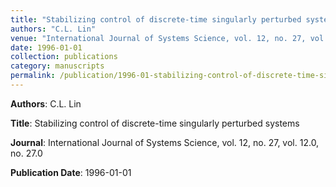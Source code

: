 ```yaml
---
title: "Stabilizing control of discrete-time singularly perturbed systems"
authors: "C.L. Lin"
venue: "International Journal of Systems Science, vol. 12, no. 27, vol. 12.0, no. 27.0"
date: 1996-01-01
collection: publications
category: manuscripts
permalink: /publication/1996-01-stabilizing-control-of-discrete-time-singularly-perturbed-systems
---
```


**Authors**: C.L. Lin

**Title**: Stabilizing control of discrete-time singularly perturbed systems

**Journal**: International Journal of Systems Science, vol. 12, no. 27, vol. 12.0, no. 27.0

**Publication Date**: 1996-01-01
